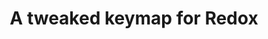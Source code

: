 ---
layout: layouts/keymapdb_entry.njk
OS: ['MacOS']
keymapAuthor: fculpo
firmware: QMK
hasHomeRowMods: False
hasLetterOnThumb: False
keymapImage: https://i.imgur.com/OXT8boJ.png
imageDate: idk
keyCount: 70
keyboard: Redox
baseLayouts: ["QWERTY"]
languages: ['English']
layerCount: 4
title: "A tweaked keymap for Redox"
isSplit: True
stagger: row
summary: 
keymapUrl: https://github.com/fculpo/qmk_firmware/tree/master/keyboards/redox/keymaps/fculpo
writeup: https://github.com/fculpo/qmk_firmware/tree/master/keyboards/redox/keymaps/fculpo/readme.md
---